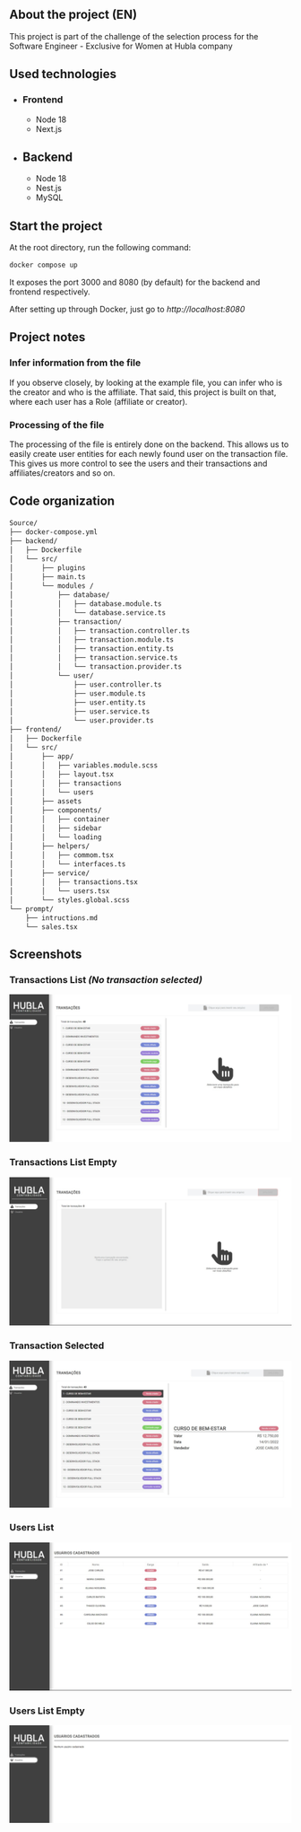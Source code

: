 ## About the project (EN)

This project is part of the challenge of the selection process for the Software Engineer - Exclusive for Women at Hubla company

## Used technologies

- ### Frontend

  - Node 18
  - Next.js

- ## Backend
  - Node 18
  - Nest.js
  - MySQL

## Start the project

At the root directory, run the following command:

```bash
docker compose up
```

It exposes the port 3000 and 8080 (by default) for the backend and frontend respectively.

After setting up through Docker, just go to _http://localhost:8080_

## Project notes

### Infer information from the file

If you observe closely, by looking at the example file, you can infer who is the creator and who is the affiliate. That said, this project is built on that, where each user has a Role (affiliate or creator).

### Processing of the file

The processing of the file is entirely done on the backend. This allows us to easily create user entities for each newly found user on the transaction file. This gives us more control to see the users and their transactions and affiliates/creators and so on.

## Code organization

```
Source/
├── docker-compose.yml
├── backend/
│   ├── Dockerfile
│   └── src/
│       ├── plugins
│       ├── main.ts
│       └── modules /
│           ├── database/
│           │   ├── database.module.ts
│           │   └── database.service.ts
│           ├── transaction/
│           │   ├── transaction.controller.ts
│           │   ├── transaction.module.ts
│           │   ├── transaction.entity.ts
│           │   ├── transaction.service.ts
│           │   └── transaction.provider.ts
│           └── user/
│               ├── user.controller.ts
│               ├── user.module.ts
│               ├── user.entity.ts
│               ├── user.service.ts
│               └── user.provider.ts
├── frontend/
│   ├── Dockerfile
│   └── src/
│       ├── app/
│       │   ├── variables.module.scss
│       │   ├── layout.tsx
│       │   ├── transactions
│       │   └── users
│       ├── assets
│       ├── components/
│       │   ├── container
│       │   ├── sidebar
│       │   └── loading
│       ├── helpers/
│       │   ├── commom.tsx
│       │   └── interfaces.ts
│       ├── service/
│       │   ├── transactions.tsx
│       │   └── users.tsx
│       └── styles.global.scss
└── prompt/
    ├── intructions.md
    └── sales.tsx
```

## Screenshots

### Transactions List _(No transaction selected)_

![myImages](./assets/transactions_list.jpeg)

### Transactions List Empty

![myImages](./assets/transactions_empty.jpeg)

### Transaction Selected

![myImages](./assets/transaction_selected.jpeg)

### Users List

![myImages](./assets/users_list.jpeg)

### Users List Empty

![myImages](./assets/users_empty.jpeg)
